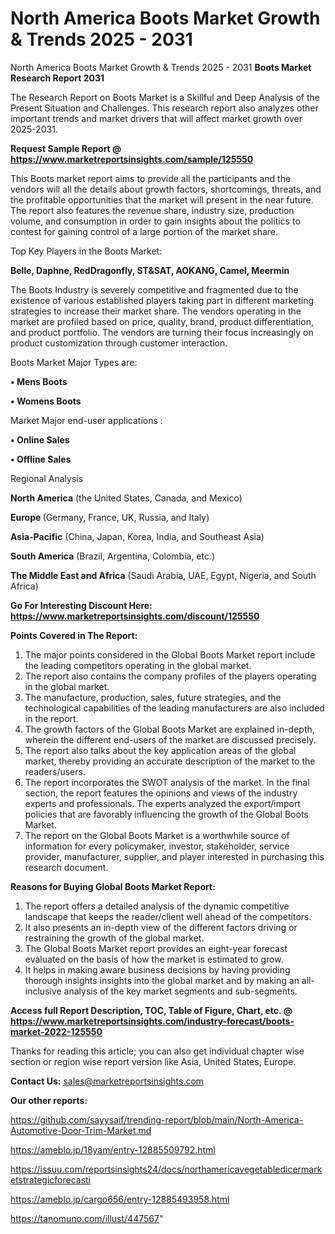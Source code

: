 # North America Boots Market Growth & Trends 2025 - 2031
 North America Boots Market Growth & Trends 2025 - 2031
<strong>Boots Market Research Report 2031</strong>

The Research Report on Boots Market is a Skillful and Deep Analysis of the Present Situation and Challenges. This research report also analyzes other important trends and market drivers that will affect market growth over 2025-2031.

<strong>Request Sample Report @ <a href=https://www.marketreportsinsights.com/sample/125550>https://www.marketreportsinsights.com/sample/125550</a></strong>

This Boots market report aims to provide all the participants and the vendors will all the details about growth factors, shortcomings, threats, and the profitable opportunities that the market will present in the near future. The report also features the revenue share, industry size, production volume, and consumption in order to gain insights about the politics to contest for gaining control of a large portion of the market share.

Top Key Players in the Boots Market:

<strong>Belle, Daphne, RedDragonfly, ST&SAT, AOKANG, Camel, Meermin</strong>

The Boots Industry is severely competitive and fragmented due to the existence of various established players taking part in different marketing strategies to increase their market share. The vendors operating in the market are profiled based on price, quality, brand, product differentiation, and product portfolio. The vendors are turning their focus increasingly on product customization through customer interaction.

Boots Market Major Types are:

<strong>• Mens Boots

• Womens Boots</strong>

Market Major end-user applications :

<strong>• Online Sales

• Offline Sales</strong>

Regional Analysis

</u><strong><b>North America</b></strong> (the United States, Canada, and Mexico)

<strong><b>Europe </b></strong>(Germany, France, UK, Russia, and Italy)

<strong><b>Asia-Pacific</b></strong> (China, Japan, Korea, India, and Southeast Asia)

<strong><b>South America</b></strong> (Brazil, Argentina, Colombia, etc.)

<strong><b>The Middle East and Africa</b></strong> (Saudi Arabia, UAE, Egypt, Nigeria, and South Africa)

<strong>Go For Interesting Discount Here: <a href=https://www.marketreportsinsights.com/discount/125550>https://www.marketreportsinsights.com/discount/125550</a></strong>

<strong>Points Covered in The Report:</strong>
<ol>
  <li>The major points considered in the Global Boots Market report include the leading competitors operating in the global market.</li>
  <li>The report also contains the company profiles of the players operating in the global market.</li>
  <li>The manufacture, production, sales, future strategies, and the technological capabilities of the leading manufacturers are also included in the report.</li>
  <li>The growth factors of the Global Boots Market are explained in-depth, wherein the different end-users of the market are discussed precisely.</li>
  <li>The report also talks about the key application areas of the global market, thereby providing an accurate description of the market to the readers/users.</li>
  <li>The report incorporates the SWOT analysis of the market. In the final section, the report features the opinions and views of the industry experts and professionals. The experts analyzed the export/import policies that are favorably influencing the growth of the Global Boots Market.</li>
  <li>The report on the Global Boots Market is a worthwhile source of information for every policymaker, investor, stakeholder, service provider, manufacturer, supplier, and player interested in purchasing this research document.</li>
</ol>
<strong>Reasons for Buying Global Boots Market Report:</strong>

<ol>
  <li>The report offers a detailed analysis of the dynamic competitive landscape that keeps the reader/client well ahead of the competitors.</li>
  <li>It also presents an in-depth view of the different factors driving or restraining the growth of the global market.</li>
  <li>The Global Boots Market report provides an eight-year forecast evaluated on the basis of how the market is estimated to grow.</li>
  <li>It helps in making aware business decisions by having providing thorough insights insights into the global market and by making an all-inclusive analysis of the key market segments and sub-segments.</li>
</ol>
<strong>Access full Report Description, TOC, Table of Figure, Chart, etc. @ <a href=https://www.marketreportsinsights.com/industry-forecast/boots-market-2022-125550>https://www.marketreportsinsights.com/industry-forecast/boots-market-2022-125550</a></strong>


Thanks for reading this article; you can also get individual chapter wise section or region wise report version like Asia, United States, Europe.

<strong>Contact Us:</strong>
sales@marketreportsinsights.com

<strong>Our other reports:</strong>

<a href=https://github.com/sayysaif/trending-report/blob/main/North-America-Automotive-Door-Trim-Market.md>https://github.com/sayysaif/trending-report/blob/main/North-America-Automotive-Door-Trim-Market.md</a>

<a href=https://ameblo.jp/18yam/entry-12885509792.html>https://ameblo.jp/18yam/entry-12885509792.html</a>

<a href=https://issuu.com/reportsinsights24/docs/northamericavegetabledicermarketstrategicforecasti>https://issuu.com/reportsinsights24/docs/northamericavegetabledicermarketstrategicforecasti</a>

<a href=https://ameblo.jp/cargo656/entry-12885493958.html>https://ameblo.jp/cargo656/entry-12885493958.html</a>

<a href=https://tanomuno.com/illust/447567>https://tanomuno.com/illust/447567</a>"
